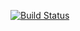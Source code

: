 [![Build Status](https://travis-ci.org/JBudrow/convergeddit.svg?branch=master)](https://travis-ci.org/JBudrow/convergeddit)
